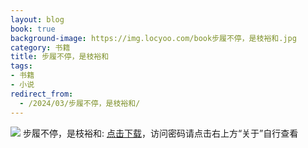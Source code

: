 ```yaml
---
layout: blog
book: true
background-image: https://img.locyoo.com/book步履不停，是枝裕和.jpg
category: 书籍
title: 步履不停，是枝裕和
tags:
- 书籍
- 小说
redirect_from:
  - /2024/03/步履不停，是枝裕和/
---
```

![](https://img.locyoo.com/book步履不停，是枝裕和.jpg)
步履不停，是枝裕和: <a name = "ref1" href="https://url18.ctfile.com/f/50983618-1063935305-18a9fb?p=3619">点击下载</a>，访问密码请点击右上方“关于”自行查看